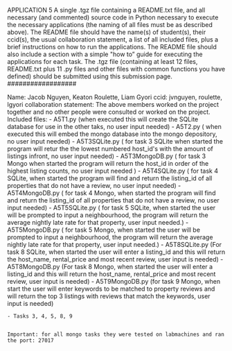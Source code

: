 APPLICATION 5
A single .tgz file containing a README.txt file, and all necessary (and commented) source code in Python necessary to execute the necessary applications (the naming of all files must be as described above). The README file should have the name(s) of student(s), their ccid(s), the usual collaboration statement, a list of all included files, plus a brief instructions on how to run the applications. The README file should also include a section with a simple "how to” guide for executing the applications for each task. The .tgz file (containing at least 12 files, README.txt plus 11 .py files and other files with common functions you have defined) should be submitted using this submission page. 
##################

Name: Jacob Nguyen, Keaton Roulette, Liam Gyori
ccid: jvnguyen, roulette, lgyori
collaboration statement: The above members worked on the project together and no other people were consulted or worked on the project.
Included files: 
	- A5T1.py (when executed this will create the SQLite database for use in the other taks, no user input needed)
	- A5T2.py   ( when executed this will embed the mongo database into the mongo depository, no user input needed)
    - A5T3SQLite.py ( for task 3 SQLite when started the program will retur the the lowest numbered host_id's with the amount of listings infront, no user input needed)
    - A5T3MongoDB.py ( for task 3 Mongo when started the program will return the host_id in order of the highest listing counts, no user input needed )
	- A5T4SQLite.py ( for task 4 SQLite, when started the program will find and return the listing_id of all properties that do not have a review, no user input needed)
	- A5T4MongoDB.py ( for task 4 Mongo, when started the program will find and return the listing_id of all properties that do not have a review, no user input needed)
    - A5T5SQLite.py ( for task 5 SQLite, when started the user will be prompted to input a neighbourhood, the program will return the average nightly late rate for that property, user input needed.)
    - A5T5MongoDB.py ( for task 5 Mongo, when started the user will be prompted to input a neighbourhood, the program will return the average nightly late rate for that property, user input needed.)
	- A5T8SQLite.py (For task 8 SQLite, when started the user will enter a listing_id and this will return the host_name, rental_price and most recent review, user input is needed)
	- A5T8MongoDB.py (For task 8 Mongo, when started the user will enter a listing_id and this will return the host_name, rental_price and most recent review, user input is needed)
	- A5T9MongoDB.py (for task 9 Mongo, when start the user will enter keywords to be matched to property reviews and will return the top 3 listings with reviews that match the keywords, user input is needed)

	- Tasks 3, 4, 5, 8, 9 


	Important: for all mongo tasks they were tested on labmachines and ran the port: 27017